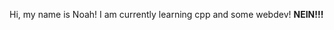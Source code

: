 Hi, my name is Noah! 
I am currently learning cpp and some webdev!
**NEIN!!!**

<!---
Bubbletea00/Bubbletea00 is a ✨ special ✨ repository because its `README.md` (this file) appears on your GitHub profile.
You can click the Preview link to take a look at your changes.
--->
